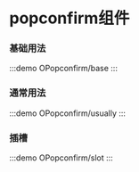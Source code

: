 # popconfirm组件

### 基础用法

:::demo
OPopconfirm/base
:::

### 通常用法

:::demo
OPopconfirm/usually
:::

### 插槽

:::demo
OPopconfirm/slot
:::
